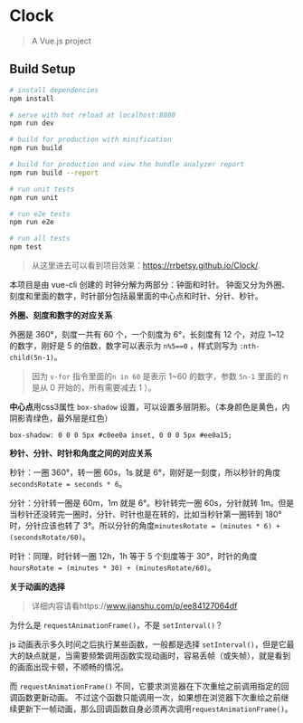 # Clock

> A Vue.js project

## Build Setup

``` bash
# install dependencies
npm install

# serve with hot reload at localhost:8080
npm run dev

# build for production with minification
npm run build

# build for production and view the bundle analyzer report
npm run build --report

# run unit tests
npm run unit

# run e2e tests
npm run e2e

# run all tests
npm test
```
>从这里进去可以看到项目效果：https://rrbetsy.github.io/Clock/.

本项目是由 vue-cli 创建的
时钟分解为两部分：钟面和时针。
钟面又分为外圈、刻度和里面的数字，时针部分包括最里面的中心点和时针、分针、秒针。

**外圈、刻度和数字的对应关系**

外圈是 360°，刻度一共有 60 个，一个刻度为 6°，长刻度有 12 个，对应 1~12 的数字，刚好是 5 的倍数，数字可以表示为 `n%5==0` ，样式则写为 `:nth-child(5n-1)`。
>因为 `v-for` 指令里面的`n in 60` 是表示 1~60 的数字，参数 `5n-1` 里面的 n 是从 0 开始的，所有需要减去 1 ）。

**中心点**用css3属性 `box-shadow` 设置，可以设置多层阴影。（本身颜色是黄色，内阴影青绿色，最外层是红色）
```
box-shadow: 0 0 0 5px #c0ee0a inset, 0 0 0 5px #ee0a15;
```
**秒针、分针、时针和角度之间的对应关系**

秒针：一圈 360°，转一圈 60s，1s 就是 6°，刚好是一刻度，所以秒针的角度`secondsRotate = seconds * 6`。

分针：分针转一圈是 60m，1m 就是 6°。秒针转完一圈 60s，分针就转 1m。但是当秒针还没转完一圈时，分针、时针也是在转的，比如当秒针第一圈转到 180° 时，分针应该也转了 3°。所以分针的角度`minutesRotate = (minutes * 6) + (secondsRotate/60)`。

时针：同理，时针转一圈 12h，1h 等于 5 个刻度等于 30°，时针的角度`hoursRotate = (minutes * 30) + (minutesRotate/60)`。

**关于动画的选择**
>详细内容请看https://www.jianshu.com/p/ee84127064df

为什么是 `requestAnimationFrame()`，不是 `setInterval()`？

 js 动画表示多久时间之后执行某些函数，一般都是选择  `setInterval()`，但是它最大的缺点就是，当需要频繁调用函数实现动画时，容易丢帧（或失帧），就是看到的画面出现卡顿，不顺畅的情况。

 而 `requestAnimationFrame()` 不同，它要求浏览器在下次重绘之前调用指定的回调函数更新动画。
 不过这个函数只能调用一次，如果想在浏览器下次重绘之前继续更新下一帧动画，那么回调函数自身必须再次调用`requestAnimationFrame()`。
